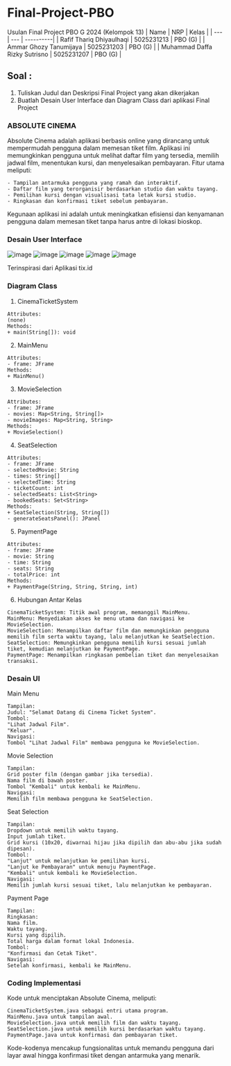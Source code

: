 # Final-Project-PBO

Usulan Final Project PBO G 2024 (Kelompok 13)
| Name | NRP | Kelas |
| --- | --- | ----------|
| Rafif Thariq Dhiyaulhaqi | 5025231213 | PBO (G) |
| Ammar Ghozy Tanumijaya | 5025231203 | PBO (G) |
| Muhammad Daffa Rizky Sutrisno | 5025231207 | PBO (G) |

## Soal :
1. Tuliskan Judul dan Deskripsi Final Project yang akan dikerjakan
2. Buatlah Desain User Interface dan Diagram Class dari aplikasi Final Project

### ABSOLUTE CINEMA

Absolute Cinema adalah aplikasi berbasis online yang dirancang untuk mempermudah pengguna dalam memesan tiket film. Aplikasi ini memungkinkan pengguna untuk melihat daftar film yang tersedia, memilih jadwal film, menentukan kursi, dan menyelesaikan pembayaran. Fitur utama meliputi:

```
- Tampilan antarmuka pengguna yang ramah dan interaktif.
- Daftar film yang terorganisir berdasarkan studio dan waktu tayang.
- Pemilihan kursi dengan visualisasi tata letak kursi studio.
- Ringkasan dan konfirmasi tiket sebelum pembayaran.
```

Kegunaan aplikasi ini adalah untuk meningkatkan efisiensi dan kenyamanan pengguna dalam memesan tiket tanpa harus antre di lokasi bioskop.

### Desain User Interface

![image](https://github.com/user-attachments/assets/5bc2560d-3259-4cad-a524-ac475f81ff54)
![image](https://github.com/user-attachments/assets/73c4c80a-725a-4b09-a9ec-ce0b84b3fa25)
![image](https://github.com/user-attachments/assets/73ba445b-1e1d-4e24-b355-a26da6cdd5b1)
![image](https://github.com/user-attachments/assets/9e91ab0b-8ca8-49b9-9a8f-eb55782dead4)
![image](https://github.com/user-attachments/assets/ab5d4dee-ef86-4b2d-86f7-d61de2939fc2)

Terinspirasi dari Aplikasi tix.id

### Diagram Class

1. CinemaTicketSystem

```
Attributes:
(none)
Methods:
+ main(String[]): void
```

2. MainMenu

```
Attributes:
- frame: JFrame
Methods:
+ MainMenu()
```

3. MovieSelection

```
Attributes:
- frame: JFrame
- movies: Map<String, String[]>
- movieImages: Map<String, String>
Methods:
+ MovieSelection()
```

4. SeatSelection

```
Attributes:
- frame: JFrame
- selectedMovie: String
- times: String[]
- selectedTime: String
- ticketCount: int
- selectedSeats: List<String>
- bookedSeats: Set<String>
Methods:
+ SeatSelection(String, String[])
- generateSeatsPanel(): JPanel
```

5. PaymentPage

```
Attributes:
- frame: JFrame
- movie: String
- time: String
- seats: String
- totalPrice: int
Methods:
+ PaymentPage(String, String, String, int)
```

6. Hubungan Antar Kelas

```
CinemaTicketSystem: Titik awal program, memanggil MainMenu.
MainMenu: Menyediakan akses ke menu utama dan navigasi ke MovieSelection.
MovieSelection: Menampilkan daftar film dan memungkinkan pengguna memilih film serta waktu tayang, lalu melanjutkan ke SeatSelection.
SeatSelection: Memungkinkan pengguna memilih kursi sesuai jumlah tiket, kemudian melanjutkan ke PaymentPage.
PaymentPage: Menampilkan ringkasan pembelian tiket dan menyelesaikan transaksi.
```

### Desain UI

Main Menu
```
Tampilan:
Judul: "Selamat Datang di Cinema Ticket System".
Tombol:
"Lihat Jadwal Film".
"Keluar".
Navigasi:
Tombol "Lihat Jadwal Film" membawa pengguna ke MovieSelection.
```

Movie Selection
```
Tampilan:
Grid poster film (dengan gambar jika tersedia).
Nama film di bawah poster.
Tombol "Kembali" untuk kembali ke MainMenu.
Navigasi:
Memilih film membawa pengguna ke SeatSelection.
```

Seat Selection
```
Tampilan:
Dropdown untuk memilih waktu tayang.
Input jumlah tiket.
Grid kursi (10x20, diwarnai hijau jika dipilih dan abu-abu jika sudah dipesan).
Tombol:
"Lanjut" untuk melanjutkan ke pemilihan kursi.
"Lanjut ke Pembayaran" untuk menuju PaymentPage.
"Kembali" untuk kembali ke MovieSelection.
Navigasi:
Memilih jumlah kursi sesuai tiket, lalu melanjutkan ke pembayaran.
```

Payment Page
```
Tampilan:
Ringkasan:
Nama film.
Waktu tayang.
Kursi yang dipilih.
Total harga dalam format lokal Indonesia.
Tombol:
"Konfirmasi dan Cetak Tiket".
Navigasi:
Setelah konfirmasi, kembali ke MainMenu.
```

### Coding Implementasi
Kode untuk menciptakan Absolute Cinema, meliputi:

```
CinemaTicketSystem.java sebagai entri utama program.
MainMenu.java untuk tampilan awal.
MovieSelection.java untuk memilih film dan waktu tayang.
SeatSelection.java untuk memilih kursi berdasarkan waktu tayang.
PaymentPage.java untuk konfirmasi dan pembayaran tiket.
```

Kode-kodenya mencakup fungsionalitas untuk memandu pengguna dari layar awal hingga konfirmasi tiket dengan antarmuka yang menarik.
